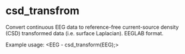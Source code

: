 # csd_transfrom
Convert continuous EEG data to reference-free current-source density (CSD) transformed data (i.e. surface Laplacian). EEGLAB format.

Example usage: 
<EEG - csd_transform(EEG);>
